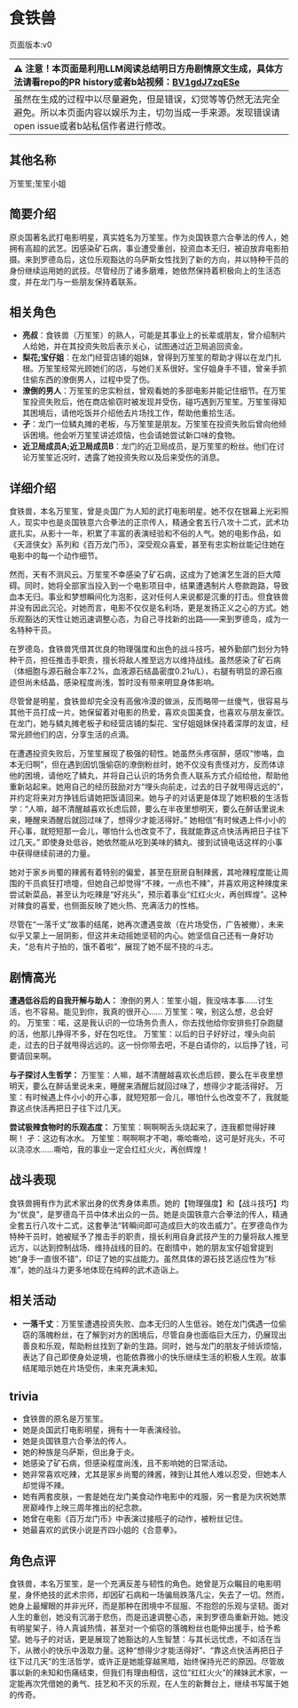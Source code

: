 # 食铁兽
页面版本:v0
 

| :warning: 注意！本页面是利用LLM阅读总结明日方舟剧情原文生成，具体方法请看repo的PR history或者b站视频：[BV1gdJ7zqESe](https://www.bilibili.com/video/BV1gdJ7zqESe/)         |
|:----------------------------|
| 虽然在生成的过程中以尽量避免，但是错误，幻觉等等仍然无法完全避免。所以本页面内容以娱乐为主，切勿当成一手来源。发现错误请open issue或者b站私信作者进行修改。|



## 其他名称
万笙笙;笙笙小姐
## 简要介绍
原炎国著名武打电影明星，真实姓名为万笙笙。作为炎国铁意六合拳法的传人，她拥有高超的武艺。因感染矿石病，事业遭受重创，投资血本无归，被迫放弃电影拍摄。来到罗德岛后，这位乐观豁达的乌萨斯女性找到了新的方向，并以特种干员的身份继续运用她的武技。尽管经历了诸多磨难，她依然保持着积极向上的生活态度，并在龙门与一些朋友保持着联系。
## 相关角色
-   **亮叔**：食铁兽（万笙笙）的熟人，可能是其事业上的长辈或朋友，曾介绍制片人给她，并在其投资失败后表示关心，试图通过近卫局追回资金。
-   **梨花;宝仔姐**：在龙门经营店铺的姐妹，曾得到万笙笙的帮助才得以在龙门扎根。万笙笙经常光顾她们的店，与她们关系很好。宝仔姐身手不错，曾亲手抓住偷东西的潦倒男人，过程中受了伤。
-   **潦倒的男人**：万笙笙的忠实粉丝，曾观看她的多部电影并能记住细节。在万笙笙投资失败后，他在商店偷窃时被发现并受伤，碰巧遇到万笙笙。万笙笙得知其困境后，请他吃饭并介绍他去片场找工作，帮助他重拾生活。
-   **孑**：龙门一位鳞丸摊的老板，与万笙笙是朋友。万笙笙在投资失败后曾向他倾诉困境。他会听万笙笙讲述烦恼，也会请她尝试新口味的食物。
-   **近卫局成员A;近卫局成员B**：龙门的近卫局成员，是万笙笙的粉丝。他们在讨论万笙笙近况时，透露了她投资失败以及后来受伤的消息。
## 详细介绍
食铁兽，本名万笙笙，曾是炎国广为人知的武打电影明星。她不仅在银幕上光彩照人，现实中也是炎国铁意六合拳法的正宗传人，精通全套五行八攻十二式，武术功底扎实。从影十一年，积累了丰富的表演经验和不俗的人气。她的电影作品，如《天涯侠女》系列和《百万龙门币》，深受观众喜爱，甚至有忠实粉丝能记住她在电影中的每一个动作细节。

然而，天有不测风云。万笙笙不幸感染了矿石病，这成为了她演艺生涯的巨大障碍。同时，她将全部家当投入到一个电影项目中，结果遭遇制片人卷款跑路，导致血本无归。事业和梦想瞬间化为泡影，这对任何人来说都是沉重的打击。但食铁兽并没有因此沉沦。对她而言，电影不仅仅是名利场，更是发扬正义之心的方式。她乐观豁达的天性让她迅速调整心态，为自己寻找新的出路——来到罗德岛，成为一名特种干员。

在罗德岛，食铁兽凭借其优良的物理强度和出色的战斗技巧，被外勤部门划分为特种干员，担任推击手职责，擅长将敌人推至远方以维持战线。虽然感染了矿石病（体细胞与源石融合率7.2%，血液源石结晶密度0.21u/L），右腿有明显的源石痕迹但尚未结晶，感染程度尚浅，暂时没有带来明显身体影响。

尽管曾是明星，食铁兽却完全没有高傲冷漠的做派，反而略带一丝傻气，很容易与其他干员打成一片。她保留着对电影的热爱，喜欢炎国美食，也喜欢与朋友豪饮。在龙门，她与鳞丸摊老板孑和经营店铺的梨花、宝仔姐姐妹保持着深厚的友谊，经常光顾他们的店，分享生活的点滴。

在遭遇投资失败后，万笙笙展现了极强的韧性。她虽然头疼宿醉，感叹“惨咯，血本无归啊”，但在遇到因饥饿偷窃的潦倒粉丝时，她不仅没有责怪对方，反而体谅他的困境，请他吃了鳞丸，并将自己认识的场务负责人联系方式介绍给他，帮助他重新站起来。她用自己的经历鼓励对方“埋头向前走，过去的日子就甩得远远的”，并约定将来对方挣钱后请她把饭请回来。她与孑的对话更是体现了她积极的生活哲学：“人嘛，越不清醒越喜欢长虑后顾，要么在半夜里想明天，要么在醉话里说未来，睡醒来酒醒后就回过味了，想得少才能活得好。” 她相信“有时候遇上件小小的开心事，就短短那一会儿，哪怕什么也改变不了，我就能靠这点快活再把日子往下过几天。” 即使身处低谷，她依然能从吃到美味的鳞丸、接到试镜电话这样的小事中获得继续前进的力量。

她对于家乡尚蜀的辣酱有着特别的偏爱，甚至在厨房自制辣酱，其呛辣程度能让周围的干员疯狂打喷嚏，但她自己却觉得“不辣，一点也不辣”，并喜欢用这种辣度来尝试新菜品，甚至认为吃辣是“好兆头”，预示着事业“红红火火，再创辉煌”。这种对辣食的喜爱，也侧面反映了她火热、充满活力的性格。

尽管在“一落千丈”故事的结尾，她再次遭遇变故（在片场受伤，广告被撤），未来似乎又蒙上一层阴影，但这并未动摇她坚韧的内心。她坚信自己还有一身好功夫，“总有片子拍的，饿不着啦”，展现了她不屈不挠的斗志。
## 剧情高光
**遭遇低谷后的自我开解与助人：**
潦倒的男人：笙笙小姐，我没啥本事......讨生活，也不容易。能见到你，我真的很开心......
万笙笙：唉，别这么想，总会好的。
万笙笙：喏，这是我认识的一位场务负责人，你去找他给你安排些打杂跑腿的活，他那儿挣得不多，好在包吃住。
万笙笙：以后的日子好好过，埋头向前走，过去的日子就甩得远远的。这一份你带去吧，不是白请你的，以后挣了钱，可要请回来啊。

**与孑探讨人生哲学：**
万笙笙：人嘛，越不清醒越喜欢长虑后顾，要么在半夜里想明天，要么在醉话里说未来，睡醒来酒醒后就回过味了，想得少才能活得好。
万笙：有时候遇上件小小的开心事，就短短那一会儿，哪怕什么也改变不了，我就能靠这点快活再把日子往下过几天。

**尝试极辣食物时的乐观态度：**
万笙笙：啊啊啊舌头烧起来了，连我都觉得好辣啊！
孑：这边有冰水。
万笙笙：啊啊啊才不喝，嘶哈嘶哈，这可是好兆头，不可以浇凉水......嘶哈，我的事业一定会红红火火，再创辉煌！
## 战斗表现
食铁兽拥有作为武术家出身的优秀身体素质。她的【物理强度】和【战斗技巧】均为“优良”，是罗德岛干员中体术出众的一员。她是炎国铁意六合拳法的传人，精通全套五行八攻十二式，这套拳法“转瞬间即可造成巨大的攻击威力”。在罗德岛作为特种干员时，她被赋予了推击手的职责，擅长利用自身武技产生的力量将敌人推至远方，以达到控制战场、维持战线的目的。在剧情中，她的朋友宝仔姐曾提到她“身手一直很不错”，印证了她的实战能力。虽然具体的源石技艺适应性为“标准”，她的战斗力更多地体现在纯粹的武术造诣上。
## 相关活动
-   **一落千丈**：万笙笙遭遇投资失败、血本无归的人生低谷。她在龙门偶遇一位偷窃的落魄粉丝，在了解到对方的困境后，尽管自身也面临巨大压力，仍展现出善良和乐观，帮助粉丝找到了新的生路。同时，她与龙门的朋友孑倾诉烦恼，表达了自己即使身处逆境，也能依靠微小的快乐继续生活的积极人生观。故事结尾暗示她在片场受伤，未来充满未知。
## trivia
*   食铁兽的原名是万笙笙。
*   她是炎国武打电影明星，拥有十一年表演经验。
*   她是炎国铁意六合拳法的传人。
*   她的种族是乌萨斯，但出身于炎。
*   她感染了矿石病，但感染程度尚浅，且不影响她的日常活动。
*   她非常喜欢吃辣，尤其是家乡尚蜀的辣酱，辣到让其他人难以忍受，但她本人却觉得不辣。
*   她有两套皮肤，一套是她在龙门美食动作电影中的戏服，另一套是为庆祝她票房巅峰作上映三周年推出的纪念款。
*   她曾在电影《百万龙门币》中表演过接瓶子的动作，被粉丝记住。
*   她最喜欢的武侠小说是齐四小姐的《合意拳》。
## 角色点评
食铁兽，本名万笙笙，是一个充满反差与韧性的角色。她曾是万众瞩目的电影明星，身怀绝技的武术宗师，却因矿石病和一场骗局跌落凡尘，失去了一切。然而，她身上最耀眼的并非光环，而是那种在困境中不屈服、不抱怨的乐观与坚韧。面对人生的重创，她没有沉溺于悲伤，而是迅速调整心态，来到罗德岛重新开始。她没有明星架子，待人真诚热情，甚至对一个偷窃的落魄粉丝也能伸出援手，给予希望。她与孑的对话，更是展现了她豁达的人生智慧：与其长远忧虑，不如活在当下，从微小的快乐中汲取力量。这种“想得少才能活得好”、“靠这点快活再把日子往下过几天”的生活哲学，或许正是她能穿越黑暗，始终保持光芒的原因。尽管故事以新的未知和伤痛结束，但我们有理由相信，这位“红红火火”的辣妹武术家，一定能再次凭借她的勇气、技艺和不灭的乐观，在人生的新舞台上，继续书写属于她的传奇。